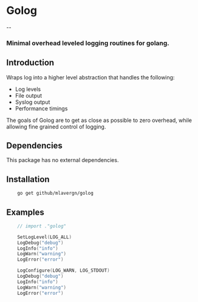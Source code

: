 # Golog
--
### Minimal overhead leveled logging routines for golang.

Introduction
--
Wraps log into a higher level abstraction that handles the following:

* Log levels
* File output
* Syslog output
* Performance timings

The goals of Golog are to get as close as possible to zero overhead, while allowing fine grained control of logging.


Dependencies
--

This package has no external dependencies.


Installation
--
```bash
	go get github/mlavergn/golog
```

Examples
--
```go
	// import ."golog"

	SetLogLevel(LOG_ALL)
	LogDebug("debug")
	LogInfo("info")
	LogWarn("warning")
	LogError("error")

	LogConfigure(LOG_WARN, LOG_STDOUT)
	LogDebug("debug")
	LogInfo("info")
	LogWarn("warning")
	LogError("error")
```
